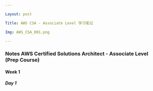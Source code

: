 ```yaml
---

Layout: post

Title: AWS CSA - Associate Level 学习笔记

Img: AWS_CSA_001.png

---
```


### Notes AWS Certified Solutions Architect - Associate Level (Prep Course) 

#### Week 1

##### Day 1


